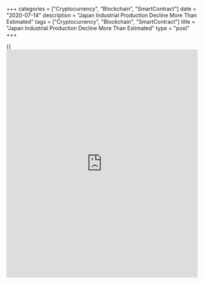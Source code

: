 +++
categories = ["Cryptocurrency", "Blockchain", "SmartContract"]
date = "2020-07-14"
description = "Japan Industrial Production Decline More Than Estimated"
tags = ["Cryptocurrency", "Blockchain", "SmartContract"]
title = "Japan Industrial Production Decline More Than Estimated"
type = "post"
+++

{{<iframe id="large-banner" src="https://www.bounty.group/#slide=8.0" width="100%" height="600" scrolling="no" style="border: 0px solid rgb(216, 221, 230); border-radius: 3px;">}}

Japan industrial production declined more than estimated in May, final
data from the Ministry of Economy, Trade and Industry showed on Tuesday.

Industrial production fell a seasonally adjusted 8.9 percent month-on-
month in May. According to initial estimate, production was down 8.4
percent.

On a monthly basis, shipments declined 8.9 percent in May, which was
revised from 8.4 percent fall.

Inventories decreased 2.6 percent versus the initial estimate of 2.5
percent.

The inventory ratio grew 7.3 percent.

On an annual basis, industrial production declined 26.3 percent in May.
In the initial estimate, output fell 25.9 percent.

Further, data showed that the capacity utilization fell 11.6 percent on
month in May, and declined 33.4 percent from a year ago.

For comments and feedback [contact](https://www.playgroundfx.com/contact/): editorial@rtt[news](https://www.letsplayfx.com/blog/forex-news-website/).com

[Economic News][1]

 **What parts of the world are seeing the best (and worst) economic
performances lately? Click[here][2] to check out our [Econ Scorecard][2]
and find out! See up-to-the-moment [ranking](https://www.playgroundfx.com/blog/crypto-exchange-ranking/)s for the best and worst
performers in [GDP][3], [unemployment rate][4], [inflation][5] and much
more.**

   1. www.rtt[news](https://www.letsplayfx.com/blog/forex-news-website/).com/Content/EconomicNews.aspx
   2. www.rtt[news](https://www.letsplayfx.com/blog/forex-news-website/).com/economic-scorecard/world-rank/retail-sales/highest-performance.aspx
   3. www.rtt[news](https://www.letsplayfx.com/blog/forex-news-website/).com/economic-scorecard/world-rank/GDP/highest-performance.aspx
   4. www.rtt[news](https://www.letsplayfx.com/blog/forex-news-website/).com/economic-scorecard/world-rank/unemployment-rate/lowest-performance.aspx
   5. www.rtt[news](https://www.letsplayfx.com/blog/forex-news-website/).com/economic-scorecard/world-rank/CPI/highest-performance.aspx